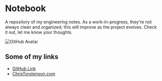 # Notebook

A repository of my engineering notes. As a work-in-progress, they're not always clean and organized; this will improve as the project evolves. Check it out, let me know your thoughts.

![GitHub Avatar](https://avatars2.githubusercontent.com/u/281985?v=3&s=460)

## Some of my links

* [GitHub Link](https://github.com/torsday)
* [ChrisTorstenson.com](http://www.christorstenson.com)
